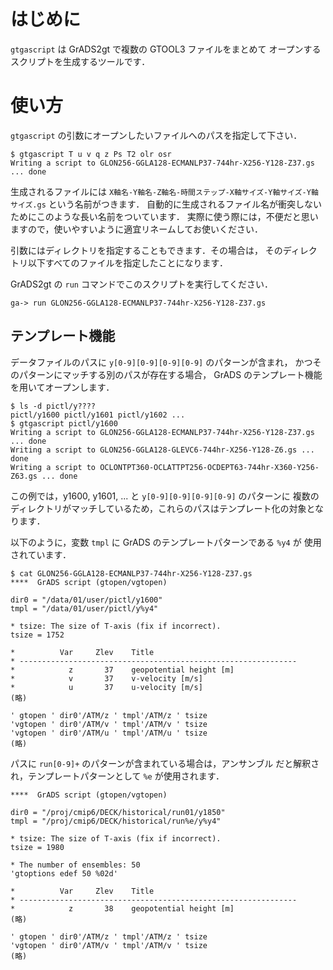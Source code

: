 # はじめに
`gtgascript` は GrADS2gt で複数の GTOOL3 ファイルをまとめて
オープンするスクリプトを生成するツールです．

# 使い方
`gtgascript` の引数にオープンしたいファイルへのパスを指定して下さい．

```shell
$ gtgascript T u v q z Ps T2 olr osr
Writing a script to GLON256-GGLA128-ECMANLP37-744hr-X256-Y128-Z37.gs ... done
```
生成されるファイルには `X軸名-Y軸名-Z軸名-時間ステップ-X軸サイズ-Y軸サイズ-Y軸サイズ.gs`
という名前がつきます．
自動的に生成されるファイル名が衝突しないためにこのような長い名前をついています．
実際に使う際には，不便だと思いますので，使いやすいように適宜リネームしてお使いください．

引数にはディレクトリを指定することもできます．その場合は，
そのディレクトリ以下すべてのファイルを指定したことになります．

GrADS2gt の `run` コマンドでこのスクリプトを実行してください．
```
ga-> run GLON256-GGLA128-ECMANLP37-744hr-X256-Y128-Z37.gs
```

## テンプレート機能
データファイルのパスに `y[0-9][0-9][0-9][0-9]` のパターンが含まれ，
かつそのパターンにマッチする別のパスが存在する場合，
GrADS のテンプレート機能を用いてオープンします．

```shell
$ ls -d pictl/y????
pictl/y1600 pictl/y1601 pictl/y1602 ...
$ gtgascript pictl/y1600
Writing a script to GLON256-GGLA128-ECMANLP37-744hr-X256-Y128-Z37.gs ... done
Writing a script to GLON256-GGLA128-GLEVC6-744hr-X256-Y128-Z6.gs ... done
Writing a script to OCLONTPT360-OCLATTPT256-OCDEPT63-744hr-X360-Y256-Z63.gs ... done
```

この例では，y1600, y1601, ... と `y[0-9][0-9][0-9][0-9]` のパターンに
複数のディレクトリがマッチしているため，これらのパスはテンプレート化の対象となります．

以下のように，変数 `tmpl` に GrADS のテンプレートパターンである `%y4` が
使用されています．

```shell
$ cat GLON256-GGLA128-ECMANLP37-744hr-X256-Y128-Z37.gs
****  GrADS script (gtopen/vgtopen)

dir0 = "/data/01/user/pictl/y1600"
tmpl = "/data/01/user/pictl/y%y4"

* tsize: The size of T-axis (fix if incorrect).
tsize = 1752

*          Var     Zlev    Title
* --------------------------------------------------------------
*            z       37    geopotential height [m]
*            v       37    v-velocity [m/s]
*            u       37    u-velocity [m/s]
(略)

' gtopen ' dir0'/ATM/z ' tmpl'/ATM/z ' tsize
'vgtopen ' dir0'/ATM/v ' tmpl'/ATM/v ' tsize
'vgtopen ' dir0'/ATM/u ' tmpl'/ATM/u ' tsize
(略)
```

パスに `run[0-9]+`  のパターンが含まれている場合は，アンサンブル
だと解釈され，テンプレートパターンとして `%e` が使用されます．

```
****  GrADS script (gtopen/vgtopen)

dir0 = "/proj/cmip6/DECK/historical/run01/y1850"
tmpl = "/proj/cmip6/DECK/historical/run%e/y%y4"

* tsize: The size of T-axis (fix if incorrect).
tsize = 1980

* The number of ensembles: 50
'gtoptions edef 50 %02d'

*          Var     Zlev    Title
* --------------------------------------------------------------
*            z       38    geopotential height [m]
(略)

' gtopen ' dir0'/ATM/z ' tmpl'/ATM/z ' tsize
'vgtopen ' dir0'/ATM/v ' tmpl'/ATM/v ' tsize
(略)
```
